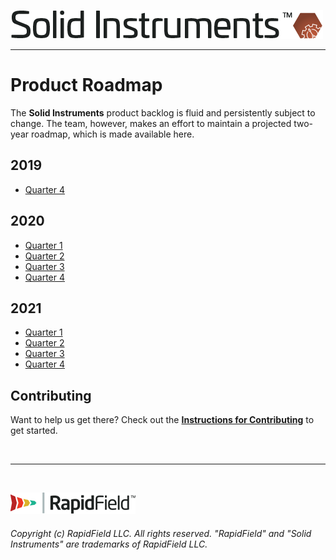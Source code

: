 <!--
Copyright (c) RapidField LLC. Licensed under the MIT License. See LICENSE.txt in the project root for license information.
-->

[![Solid Instruments](SolidInstruments.Logo.Color.Transparent.500w.png)](README.md)
- - -

# Product Roadmap

The **Solid Instruments** product backlog is fluid and persistently subject to change. The team, however, makes an effort to maintain a projected two-year roadmap, which is made available here.

## 2019

- [Quarter 4](https://github.com/RapidField/solid-instruments/issues?utf8=%E2%9C%93&q=is:issue+label:Window-2019-Q4)

## 2020

- [Quarter 1](https://github.com/RapidField/solid-instruments/issues?utf8=%E2%9C%93&q=is:issue+label:Window-2020-Q1)
- [Quarter 2](https://github.com/RapidField/solid-instruments/issues?utf8=%E2%9C%93&q=is:issue+label:Window-2020-Q2)
- [Quarter 3](https://github.com/RapidField/solid-instruments/issues?utf8=%E2%9C%93&q=is:issue+label:Window-2020-Q3)
- [Quarter 4](https://github.com/RapidField/solid-instruments/issues?utf8=%E2%9C%93&q=is:issue+label:Window-2020-Q4)

## 2021

- [Quarter 1](https://github.com/RapidField/solid-instruments/issues?utf8=%E2%9C%93&q=is:issue+label:Window-2021-Q1)
- [Quarter 2](https://github.com/RapidField/solid-instruments/issues?utf8=%E2%9C%93&q=is:issue+label:Window-2021-Q2)
- [Quarter 3](https://github.com/RapidField/solid-instruments/issues?utf8=%E2%9C%93&q=is:issue+label:Window-2021-Q3)
- [Quarter 4](https://github.com/RapidField/solid-instruments/issues?utf8=%E2%9C%93&q=is:issue+label:Window-2021-Q4)

## Contributing

Want to help us get there? Check out the [**Instructions for Contributing**](CONTRIBUTING.md) to get started.

<br />

- - -

<br />

[![RapidField](RapidField.Logo.Color.Black.Transparent.200w.png)](https://www.rapidfield.com)

###### Copyright (c) RapidField LLC. All rights reserved. "RapidField" and "Solid Instruments" are trademarks of RapidField LLC.